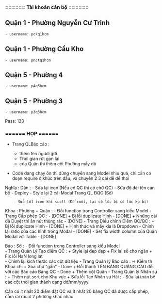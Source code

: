 ### ====== Tài khoản cán bộ ======
## Quận 1 - Phường Nguyễn Cư Trinh
    - username: pckq1hcm
## Quận 1 - Phường Cầu Kho
    - username: pnctq1hcm
## Quận 5 - Phường 4
    - username: p4q5hcm
## Quận 5 - Phường 3
    - username: p3q5hcm
Pass: 123

### ====== HỌP ======
- Trang QLBáo cáo :
    + thêm tên người gửi
    + Thời gian rút gọn lại
    + của Quận thì thêm cột Phường mấy dô

- Code đang chạy ổn thì đừng chuyển sang Model nhìu quá, chỉ cần có đoạn require ở khúc trên đầu, và chuyển 2 3 cái dễ dễ thoi

Nghĩa :
    Dân :
        - Sửa lại icon (Nếu có QC thì có chữ QC)
        - Sửa độ dài tên cán bộ
        - Deploy
        - Style lại 2 cái Modal Trang QL ĐQC (Sở)

        - Sửa lỗi icon khi scoll (Để cuối, tại có lúc bị có lúc ko bị)

Khoa : 
    Phường + Quận :
        - Đổi function trong Controller sang kiểu Model
        - Trang Cấp phép QC : - [DONE]
            + Bị lỗi duplicate Hình - [DONE]
            + Những cái đã Duyệt thì ẩn nút thùng rác - [DONE]
        - Trang Điều chỉnh Điểm QC/QC :
            + Bị lỗi duplicate Hình - [DONE]
            + Hình thức và mấy kia là Dropdown
        - Chỉnh lại ratio của các hình trong Modal - [DONE]
        - Set fix width column của Quận Modal với Table - [DONE]

Bảo :
    Sở :
        - Đổi function trong Controller sang kiểu Model            
        - Trang Quản Lý Tạo điểm QC :
            + Style lại đẹp đẹp
            + Fix lại số cho ngắn
            + Fix lỗi NaN long lat   
        - Chỉnh lại kích thước các cột dữ liệu
        - Trang Quản lý Báo cáo :
            => Kiếm th Khoa chỉ
            + Xóa chữ "gần" - Done
            + Đổi thành TÊN BẢNG QUẢNG CÁO đối với các Báo cáo Bảng QC - Done
            + Thêm cột Quận
        - Trang Quản lý Nhân sự :
            + Thêm nút sort cho Khu vực
            + Sửa lỗi Tạo Nhân sự
Hải :
    - Sửa lại toàn bộ các cột thời gian thành dạng dd/mm/yyyy


Cần có ít nhất 20 điểm đặt QC và ít nhất 20 bảng QC đã được cấp phép, nằm rải rác ở 2 phường khác nhau